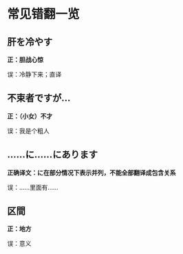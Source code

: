 # 常见错翻一览

## 肝を冷やす

**正：胆战心惊**

误：冷静下来；直译

## 不束者ですが…

**正：（小女）不才**

误：我是个粗人

## ……に……にあります

**正确译文：に在部分情况下表示并列，不能全部翻译成包含关系**

误：……里面有……

## 区間

**正：地方**

误：意义
